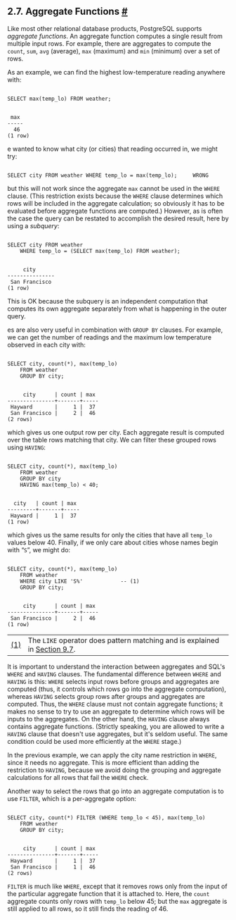 ## 2.7. Aggregate Functions [#](#TUTORIAL-AGG)

Like most other relational database products, PostgreSQL supports *aggregate functions*. An aggregate function computes a single result from multiple input rows. For example, there are aggregates to compute the `count`, `sum`, `avg` (average), `max` (maximum) and `min` (minimum) over a set of rows.

As an example, we can find the highest low-temperature reading anywhere with:

```

SELECT max(temp_lo) FROM weather;
```

```

 max
-----
  46
(1 row)
```

e wanted to know what city (or cities) that reading occurred in, we might try:

```

SELECT city FROM weather WHERE temp_lo = max(temp_lo);     WRONG
```

but this will not work since the aggregate `max` cannot be used in the `WHERE` clause. (This restriction exists because the `WHERE` clause determines which rows will be included in the aggregate calculation; so obviously it has to be evaluated before aggregate functions are computed.) However, as is often the case the query can be restated to accomplish the desired result, here by using a *subquery*:

```

SELECT city FROM weather
    WHERE temp_lo = (SELECT max(temp_lo) FROM weather);
```

```

     city
---------------
 San Francisco
(1 row)
```

This is OK because the subquery is an independent computation that computes its own aggregate separately from what is happening in the outer query.

es are also very useful in combination with `GROUP BY` clauses. For example, we can get the number of readings and the maximum low temperature observed in each city with:

```

SELECT city, count(*), max(temp_lo)
    FROM weather
    GROUP BY city;
```

```

     city      | count | max
---------------+-------+-----
 Hayward       |     1 |  37
 San Francisco |     2 |  46
(2 rows)
```

which gives us one output row per city. Each aggregate result is computed over the table rows matching that city. We can filter these grouped rows using `HAVING`:

```

SELECT city, count(*), max(temp_lo)
    FROM weather
    GROUP BY city
    HAVING max(temp_lo) < 40;
```

```

  city   | count | max
---------+-------+-----
 Hayward |     1 |  37
(1 row)
```

which gives us the same results for only the cities that have all `temp_lo` values below 40. Finally, if we only care about cities whose names begin with “`S`”, we might do:

```

SELECT city, count(*), max(temp_lo)
    FROM weather
    WHERE city LIKE 'S%'            -- (1)
    GROUP BY city;
```

```

     city      | count | max
---------------+-------+-----
 San Francisco |     2 |  46
(1 row)
```

|                              |                                                                                                                               |
| :--------------------------- | :---------------------------------------------------------------------------------------------------------------------------- |
| [(1)](#co.tutorial-agg-like) | The `LIKE` operator does pattern matching and is explained in [Section 9.7](functions-matching "9.7. Pattern Matching"). |

It is important to understand the interaction between aggregates and SQL's `WHERE` and `HAVING` clauses. The fundamental difference between `WHERE` and `HAVING` is this: `WHERE` selects input rows before groups and aggregates are computed (thus, it controls which rows go into the aggregate computation), whereas `HAVING` selects group rows after groups and aggregates are computed. Thus, the `WHERE` clause must not contain aggregate functions; it makes no sense to try to use an aggregate to determine which rows will be inputs to the aggregates. On the other hand, the `HAVING` clause always contains aggregate functions. (Strictly speaking, you are allowed to write a `HAVING` clause that doesn't use aggregates, but it's seldom useful. The same condition could be used more efficiently at the `WHERE` stage.)

In the previous example, we can apply the city name restriction in `WHERE`, since it needs no aggregate. This is more efficient than adding the restriction to `HAVING`, because we avoid doing the grouping and aggregate calculations for all rows that fail the `WHERE` check.

Another way to select the rows that go into an aggregate computation is to use `FILTER`, which is a per-aggregate option:

```

SELECT city, count(*) FILTER (WHERE temp_lo < 45), max(temp_lo)
    FROM weather
    GROUP BY city;
```

```

     city      | count | max
---------------+-------+-----
 Hayward       |     1 |  37
 San Francisco |     1 |  46
(2 rows)
```

`FILTER` is much like `WHERE`, except that it removes rows only from the input of the particular aggregate function that it is attached to. Here, the `count` aggregate counts only rows with `temp_lo` below 45; but the `max` aggregate is still applied to all rows, so it still finds the reading of 46.